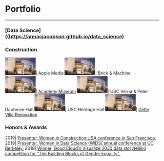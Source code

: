 # Portfolio
---

### [Data Science]((https://annacjacobson.github.io/data_science) 

### Construction

<img src="images/apple_media.jpg?raw=true" width = "100"/>| Apple Media
<img src="images/apple_media.jpg?raw=true" width = "100"/>| Brick & Machine
<img src="images/apple_media.jpg?raw=true" width = "100"/>| [Academy Museum](https://www.academymuseum.org/)
<img src="images/apple_media.jpg?raw=true" width = "100"/>| USC Verna & Peter Dauterive Hall
<img src="images/apple_media.jpg?raw=true" width = "100"/>| USC Heritage Hall
<img src="images/apple_media.jpg?raw=true" width = "100"/>| [Getty Villa Renovation](https://annacjacobson.github.io/thegettyvilla)


### Honors & Awards

2019| [Presenter, Women in Construction USA conference in San Francisco.](https://medium.com/berkeleyischool/crafting-a-sustainable-career-8ba3d8cdbcd6)
2019| [Presenter, Women in Data Science (WiDS) annual conference at UC Berkeley.](https://www.ischool.berkeley.edu/events/2019/wids-berkeley)
2019| [Winner, Good Cloud's Visualize 2030 data storytelling competition for "The Building Blocks of Gender Equality".](https://cloud.google.com/visualize-2030/#meet-the-winners)
